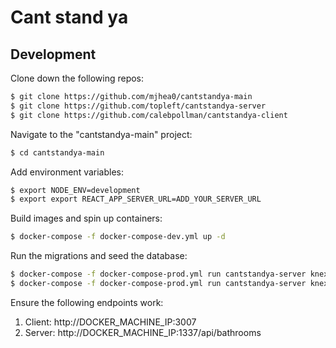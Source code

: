 # Cant stand ya

## Development

Clone down the following repos:

```sh
$ git clone https://github.com/mjhea0/cantstandya-main
$ git clone https://github.com/topleft/cantstandya-server
$ git clone https://github.com/calebpollman/cantstandya-client
```

Navigate to the "cantstandya-main" project:

```sh
$ cd cantstandya-main
```

Add environment variables:

```sh
$ export NODE_ENV=development
$ export export REACT_APP_SERVER_URL=ADD_YOUR_SERVER_URL
```

Build images and spin up containers:

```sh
$ docker-compose -f docker-compose-dev.yml up -d
```

Run the migrations and seed the database:

```sh
$ docker-compose -f docker-compose-prod.yml run cantstandya-server knex migrate:latest --env prod --knexfile app/knexfile.js
$ docker-compose -f docker-compose-prod.yml run cantstandya-server knex seed:run --env prod --knexfile app/knexfile.js
```

Ensure the following endpoints work:

1. Client: http://DOCKER_MACHINE_IP:3007
1. Server: http://DOCKER_MACHINE_IP:1337/api/bathrooms
